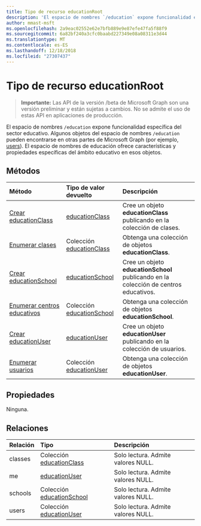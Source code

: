 ```yaml
---
title: Tipo de recurso educationRoot
description: 'El espacio de nombres `/education` expone funcionalidad específica del sector educativo. '
author: mmast-msft
ms.openlocfilehash: 2a9eac02552e62e7bfb889e9e87efe47fa5f88f9
ms.sourcegitcommit: 6a82bf240a3cfc0baabd227349e08a08311e3d44
ms.translationtype: MT
ms.contentlocale: es-ES
ms.lasthandoff: 12/18/2018
ms.locfileid: "27307437"
---
```

# <a name="educationroot-resource-type"></a>Tipo de recurso educationRoot

> **Importante:** Las API de la versión /beta de Microsoft Graph son una versión preliminar y están sujetas a cambios. No se admite el uso de estas API en aplicaciones de producción.

El espacio de nombres `/education` expone funcionalidad específica del sector educativo. Algunos objetos del espacio de nombres `/education` pueden encontrarse en otras partes de Microsoft Graph (por ejemplo, [users](user.md)). El espacio de nombres de educación ofrece características y propiedades específicas del ámbito educativo en esos objetos.

## <a name="methods"></a>Métodos

| Método           | Tipo de valor devuelto    |Descripción|
|:---------------|:--------|:----------|
|[Crear educationClass](../api/educationroot-post-classes.md) |[educationClass](educationclass.md)| Cree un objeto **educationClass** publicando en la colección de clases.|
|[Enumerar clases](../api/educationroot-list-classes.md) |Colección [educationClass](educationclass.md)| Obtenga una colección de objetos **educationClass**.|
|[Crear educationSchool](../api/educationroot-post-schools.md) |[educationSchool](educationschool.md)| Cree un objeto **educationSchool** publicando en la colección de centros educativos.|
|[Enumerar centros educativos](../api/educationroot-list-schools.md) |Colección [educationSchool](educationschool.md)| Obtenga una colección de objetos **educationSchool**.|
|[Crear educationUser](../api/educationroot-post-users.md) |[educationUser](educationuser.md)| Cree un objeto **educationUser** publicando en la colección de usuarios.|
|[Enumerar usuarios](../api/educationroot-list-users.md) |Colección [educationUser](educationuser.md)| Obtenga una colección de objetos **educationUser**.|

## <a name="properties"></a>Propiedades
Ninguna.

## <a name="relationships"></a>Relaciones
| Relación | Tipo   |Descripción|
|:---------------|:--------|:----------|
|classes|Colección [educationClass](educationclass.md)| Solo lectura. Admite valores NULL.|
|me|[educationUser](educationuser.md)| Solo lectura. Admite valores NULL.|
|schools|Colección [educationSchool](educationschool.md)| Solo lectura. Admite valores NULL.|
|users|Colección [educationUser](educationuser.md)| Solo lectura. Admite valores NULL.|

<!-- uuid: 8fcb5dbc-d5aa-4681-8e31-b001d5168d79
2015-10-25 14:57:30 UTC -->
<!-- {
  "type": "#page.annotation",
  "description": "educationRoot resource",
  "keywords": "",
  "section": "documentation",
  "tocPath": ""
}-->